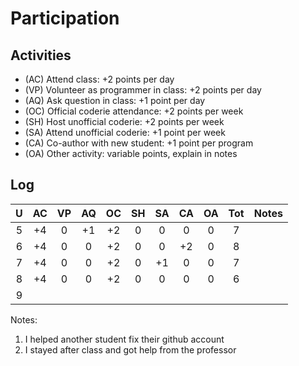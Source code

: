 Participation
=============

## Activities ## 

+ (AC) Attend class: +2 points per day
+ (VP) Volunteer as programmer in class: +2 points per day
+ (AQ) Ask question in class: +1 point per day
+ (OC) Official coderie attendance: +2 points per week
+ (SH) Host unofficial coderie: +2 points per week
+ (SA) Attend unofficial coderie: +1 point per week
+ (CA) Co-author with new student: +1 point per program
+ (OA) Other activity: variable points, explain in notes

## Log ##

| U | AC | VP | AQ | OC | SH | SA | CA | OA | Tot | Notes
|:-:|:--:|:--:|:--:|:--:|:--:|:--:|:--:|:--:|:---:|:--------
| 5 | +4 | 0  | +1 | +2 | 0  | 0  | 0  | 0  |  7  | 
| 6 | +4 | 0  | 0  | +2 | 0  | 0  | +2 | 0  |  8  | 
| 7 | +4 | 0  | 0  | +2 | 0  | +1 | 0  | 0  |  7  | 
| 8 | +4 | 0  | 0  | +2 | 0  | 0  | 0  | 0  |  6  | 
| 9 |

Notes:

1. I helped another student fix their github account
2. I stayed after class and got help from the professor
